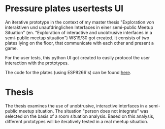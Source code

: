 # Pressure plates usertests UI
An iterative prototype in the context of my master thesis "Exploration von interaktiven und unaufdringlichen Interfaces in einer semi-public Meetup Situation" (en. "Exploration of interactive and unobtrusive interfaces in a semi-public meetup situation") WS19/30 got created. It consists of two plates lying on the floor, that communicate with each other and present a game.

For the user tests, this python UI got created to easily protocol the user interaction with the prototypes.

The code for the plates (using ESP8266's) can be found [here](https://github.com/binarykittenDE/pressure_plates).

# Thesis
The thesis examines the use of unobtrusive, interactive interfaces in a semi-public meetup situation. The situation "person does not integrate" was selected on the basis of a room situation analysis. Based on this analysis, different prototypes will be iteratively tested in a real meetup situation.
